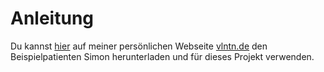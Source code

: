# Anleitung

Du kannst [hier](http://vlntn.de/tpvexample/simon.zip) auf meiner persönlichen Webseite [vlntn.de](http://vlntn.de/) den Beispielpatienten Simon herunterladen und für dieses Projekt verwenden.